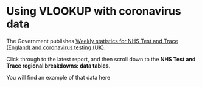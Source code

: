 # Using VLOOKUP with coronavirus data

The Government publishes [Weekly statistics for NHS Test and Trace (England) and coronavirus testing (UK)](https://www.gov.uk/government/collections/nhs-test-and-trace-statistics-england-weekly-reports). 

Click through to the latest report, and then scroll down to the **NHS Test and Trace regional breakdowns: data tables**.

You will find an example of that data here
